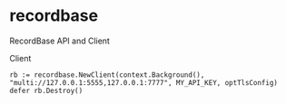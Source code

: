 # recordbase

RecordBase API and Client

Client
```
rb := recordbase.NewClient(context.Background(), "multi://127.0.0.1:5555,127.0.0.1:7777", MY_API_KEY, optTlsConfig)
defer rb.Destroy()
```

